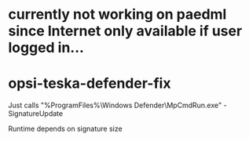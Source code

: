 # currently not working on paedml since Internet only available if user logged in...

# opsi-teska-defender-fix

Just calls "%ProgramFiles%\Windows Defender\MpCmdRun.exe" -SignatureUpdate 

Runtime depends on signature size
